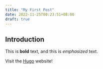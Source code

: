 ```yaml
---
title: "My First Post"
date: 2022-11-25T00:23:51+08:00
draft: true
---
```

## Introduction

This is **bold** text, and this is *emphasized* text.

Visit the [Hugo](https://gohugo.io) website!
